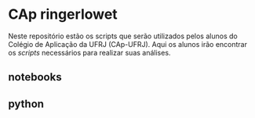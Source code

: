 # CAp ringerlowet

Neste repositório estão os scripts que serão utilizados pelos alunos do Colégio de Aplicação da UFRJ (CAp-UFRJ). Aqui os alunos irão encontrar os *scripts* necessários para realizar suas análises.

## notebooks

## python
